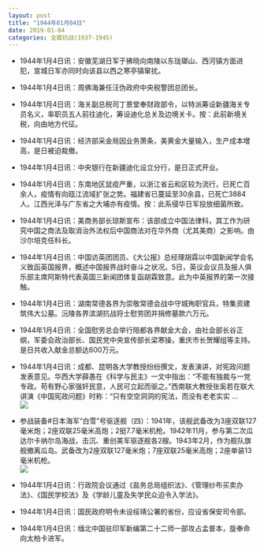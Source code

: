```yaml
---
layout: post
title: "1944年01月04日"
date: 2019-01-04
categories: 全面抗战(1937-1945)
---
```


<meta name="referrer" content="no-referrer" />

- 1944年1月4日讯：安徽芜湖日军于拂晓向南陵以东珑瑯山、西河镇方面进犯，宣城日军亦同时向该县以西之寒亭镇窜扰。 

- 1944年1月4日讯：周佛海兼任汪伪政府中央税警团总团长。 

- 1944年1月4日讯：海关副总税司丁景堂奉财政部令，以特派筹设新疆海关专员名义，率职员五人前往迪化，筹设迪化总关及边境关卡。按：此前新境关税，向由地方代征。 

- 1944年1月4日讯：经济部采金局因业务萧条，美黄金大量输入，生产成本增高，是日被迫裁撤。 

- 1944年1月4日讯：中央银行在新疆迪化设立分行，是日正式开业。 

- 1944年1月4日讯：东南地区鼠疫严重，以浙江省云和区较为流行，已死亡百余人，疫情有向瓯江流域扩张之势。福建省已蔓延至30余县，已死亡3884人。江西光泽与广东省之大埔亦有疫情。按：此系侵华日军投放细菌所致。 

- 1944年1月4日讯：美商务部长琼斯宣布：该部成立中国法律科，其工作为研究中国之商法及取消治外法权后中国商法对在华外商（尤其美商）之影响。由沙尔培克任科长。 

- 1944年1月4日讯：中国访英团团员、《大公报》总经理胡霖以中国新闻学会名义致函英国报界，概述中国报界战时奋斗之状况。5日，英议会议员及报人俱乐部主席阿斯特代表英国三新闻团体复函胡霖致意。此为中英报界的第一次接触。 

- 1944年1月4日讯：湖南常德各界为崇敬常德会战中守城殉职官兵，特集资建筑伟大公墓。沅陵各界滨湖抗战将士慰劳团并捐修墓款六万元。 

- 1944年1月4日讯：全国慰劳总会举行陪都各界献金大会，由社会部长谷正纲，军委会政治部长、国民党中央宣传部长梁寒操，重庆市长贺耀组等主持。是日共收入献金总额达600万元。 

- 1944年1月4日讯：成都、昆明各大学教授纷纷撰文，发表演讲，对宪政问题发表意见。华西大学薛愚在《科学与民主》一文中指出：“不能有独裁与一党专政。苟有野心家强奸民意，人民可立起而驱之。”西南联大教授张奚若在联大讲演《中国宪政问题》时称：“只有空空洞洞的宪法，而没有老老实实 ... <br/><img src="https://wx4.sinaimg.cn/large/aca367d8ly1fyuchi4js2j20c809zdfv.jpg" />

- 参战装备#日本海军“白雪”号驱逐舰（四）：1941年，该舰武备改为3座双联127毫米炮；2座双联25毫米高炮；2挺7.7毫米机枪。1942年11月，参与第二次瓜达尔卡纳尔岛海战，击沉、重创美军驱逐舰各2艘。1943年2月，作为舰队旗舰撤离瓜岛。武备改为2座双联127毫米炮；7座双联25毫米高炮；2座单装13毫米机枪。 <br/><img src="https://wx1.sinaimg.cn/large/aca367d8ly1fyubmo6zv1j20nt0evdxb.jpg" />

- 1944年1月4日讯：行政院会议通过《盐务总局组织法》、《管理纱布买卖办法》、《国民学校法》及《学龄儿童及失学民众迫令入学法》。 

- 1944年1月4日讯：国民政府明令未设绥靖公署的省份，应设省保安司令部。 

- 1944年1月4日讯：缅北中国驻印军新编第二十二师一部攻占孟普本，旋奉命向太柏卡进军。 

